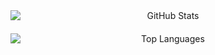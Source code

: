 <div align="center">
  <div style="display: flex; justify-content: center; gap: 20px; flex-direction: column;">
    <img src="https://github-readme-stats.vercel.app/api?username=weiwang0305&show_icons=true&theme=dark" alt="GitHub Stats" />
    <img src="https://github-readme-stats.vercel.app/api/top-langs/?username=weiwang0305" alt="Top Languages" />
  </div>
</div>

